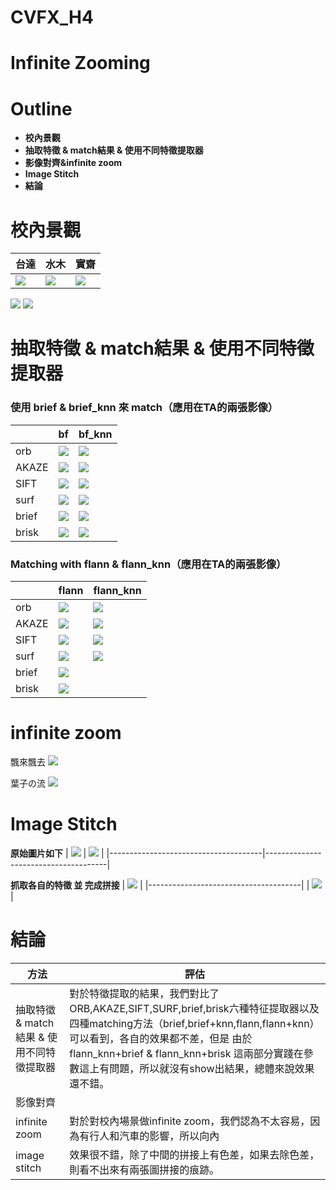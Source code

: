 # CVFX_H4
# Infinite Zooming



# Outline
- **校內景觀**
- **抽取特徵 & match結果 & 使用不同特徵提取器**
- **影像對齊&infinite zoom**
- **Image Stitch**
- **結論**

# 校內景觀
| 台達                               | 水木                               | 實齋                             |
|------------------------------------|------------------------------------|------------------------------------|
| ![](https://imgur.com/3oRlyHt.gif) | ![](https://imgur.com/JfWiefQ.gif) | ![](https://imgur.com/yqKM8Cl.gif) |

![](https://imgur.com/3oRlyHt.gif)
![](https://imgur.com/JfWiefQ.gif)







# 抽取特徵 & match結果 & 使用不同特徵提取器 



### 使用 brief & brief_knn 來 match（應用在TA的兩張影像）
|       | bf                                   | bf_knn                               |
|-------|--------------------------------------|--------------------------------------|
| orb   | ![](https://i.imgur.com/lBLZsp8.jpg) | ![](https://i.imgur.com/5a7885N.jpg) |
| AKAZE | ![](https://i.imgur.com/WsG8CYp.jpg) | ![](https://i.imgur.com/B2WYfF1.jpg) |
| SIFT  | ![](https://i.imgur.com/lPS15mZ.jpg) | ![](https://i.imgur.com/1mKCDry.jpg) |
| surf  | ![](https://i.imgur.com/EjZwaKm.jpg) | ![](https://i.imgur.com/P47aiYN.jpg) |
| brief | ![](https://i.imgur.com/LKroHQu.jpg) | ![](https://i.imgur.com/arTtKGR.jpg) |
| brisk | ![](https://i.imgur.com/sn2EBAp.jpg) | ![](https://i.imgur.com/dnBEklZ.jpg) |

### Matching with flann & flann_knn（應用在TA的兩張影像）

|       | flann                                | flann_knn                            |
|-------|--------------------------------------|--------------------------------------|
| orb   | ![](https://i.imgur.com/kMbBHLR.jpg) | ![](https://i.imgur.com/veY5AeN.jpg) |
| AKAZE | ![](https://i.imgur.com/g2t5Sk0.jpg) | ![](https://i.imgur.com/mpnPIAz.jpg) |
| SIFT  | ![](https://i.imgur.com/iiBmKWb.jpg) | ![](https://i.imgur.com/oGwuXmy.jpg) |
| surf  | ![](https://i.imgur.com/xd3Il8E.jpg) | ![](https://i.imgur.com/i7SlkoR.jpg) |
| brief | ![](https://i.imgur.com/RxJhYgs.jpg) |                                      |
| brisk | ![](https://i.imgur.com/h2V1Swl.jpg) |                                      |


# infinite zoom
飄來飄去
![](https://imgur.com/352139z.gif)

葉子の流
![](https://imgur.com/q1TjE6h.gif)




# Image Stitch 


**原始圖片如下**
| ![](https://i.imgur.com/60pROsk.jpg) | ![](https://i.imgur.com/kGBxn3Q.jpg) |
|--------------------------------------|--------------------------------------|

**抓取各自的特徵 並 完成拼接**
| ![](https://i.imgur.com/2FV7afL.jpg) |
|--------------------------------------|
| ![](https://i.imgur.com/kfCjlyv.jpg) |



# 結論


| 方法                                      | 評估                                                                                                                                                                                                                                                                              |
|-------------------------------------------|-----------------------------------------------------------------------------------------------------------------------------------------------------------------------------------------------------------------------------------------------------------------------------------|
| 抽取特徵 & match結果 & 使用不同特徵提取器 | 對於特徵提取的結果，我們對比了ORB,AKAZE,SIFT,SURF,brief,brisk六種特征提取器以及四種matching方法（brief,brief+knn,flann,flann+knn）可以看到，各自的效果都不差，但是 由於flann_knn+brief & flann_knn+brisk 這兩部分實踐在參數這上有問題，所以就沒有show出結果，總體來說效果還不錯。 |
| 影像對齊                           |                                                                                                                                                                                                                                                                                   |
| infinite zoom                             | 對於對校內場景做infinite zoom，我們認為不太容易，因為有行人和汽車的影響，所以向內                                                                                                                                                                                                 |
| image stitch                              | 效果很不錯，除了中間的拼接上有色差，如果去除色差，則看不出來有兩張圖拼接的痕跡。                                                                                                                                                                                                  |




































